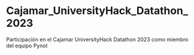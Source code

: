 # Cajamar_UniversityHack_Datathon_2023
Participación en el Cajamar UniversityHack Datathon 2023 como miembro del equipo Pynot
